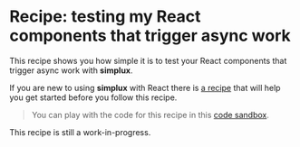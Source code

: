 # Recipe: testing my React components that trigger async work

This recipe shows you how simple it is to test your React components that trigger async work with **simplux**.

If you are new to using **simplux** with React there is [a recipe](../using-in-react-application#readme) that will help you get started before you follow this recipe.

> You can play with the code for this recipe in this [code sandbox](https://codesandbox.io/s/github/MrWolfZ/simplux/tree/master/recipes/react/testing-components-using-async).

This recipe is still a work-in-progress.
